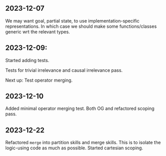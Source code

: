 ## 2023-12-07
We may want goal, partial state, to use implementation-specific representations. In which case we should make some functions/classes generic wrt the relevant types.

## 2023-12-09:
Started adding tests.

Tests for trivial irrelevance and causal irrelevance pass.

Next up: Test operator merging.

## 2023-12-10
Added minimal operator merging test. Both OG and refactored scoping pass.

## 2023-12-22
Refactored `merge` into partition skills and merge skills. This is to isolate the logic-using code as much as possible.
Started cartesian scoping.
